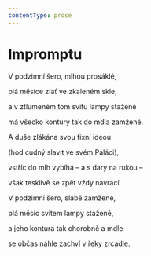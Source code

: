 ```yaml
---
contentType: prose
---
```


# Impromptu

V podzimní šero, mlhou prosáklé, 

plá měsíce zlať ve zkaleném skle, 

a v ztlumeném tom svitu lampy stažené 

má všecko kontury tak do mdla zamžené. 

A duše zlákána svou fixní ideou 

(hod cudný slavit ve svém Paláci), 

vstříc do mlh vybíhá – a s dary na rukou – 

však tesklivě se zpět vždy navrací. 

V podzimní šero, slabě zamžené, 

plá měsíc svitem lampy stažené, 

a jeho kontura tak chorobně a mdle 

se občas náhle zachví v řeky zrcadle.
